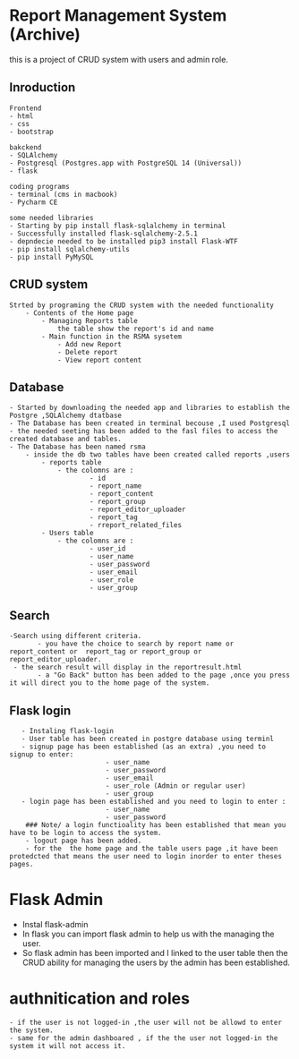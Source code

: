 
# Report Management System (Archive)

this is a project of CRUD system with users and admin role. 
## Inroduction 

    Frontend 
    - html 
    - css 
    - bootstrap

    bakckend
    - SQLAlchemy 
    - Postgresql (Postgres.app with PostgreSQL 14 (Universal))
    - flask 

    coding programs 
    - terminal (cms in macbook)
    - Pycharm CE
    
    some needed libraries 
    - Starting by pip install flask-sqlalchemy in terminal
    - Successfully installed flask-sqlalchemy-2.5.1
    - depndecie needed to be installed pip3 install Flask-WTF
    - pip install sqlalchemy-utils
    - pip install PyMySQL
    
## CRUD system
    Strted by programing the CRUD system with the needed functionality
        - Contents of the Home page
            - Managing Reports table 
                the table show the report's id and name   
            - Main function in the RSMA sysetem 
                - Add new Report
                - Delete report 
                - View report content 

## Database
    - Started by downloading the needed app and libraries to establish the Postgre ,SQLAlchemy dtatbase 
    - The Database has been created in terminal becouse ,I used Postgresql
    - the needed seeting has been added to the fasl files to access the created database and tables. 
    - The Database has been named rsma 
        - inside the db two tables have been created called reports ,users 
            - reports table 
                - the colomns are :  
                        - id 
                        - report_name
                        - report_content
                        - report_group
                        - report_editor_uploader
                        - report_tag
                        - rreport_related_files
            - Users table 
                - the colomns are :  
                        - user_id 
                        - user_name
                        - user_password
                        - user_email
                        - user_role
                        - user_group
## Search
    -Search using different criteria.
           - you have the choice to search by report name or report_content or  report_tag or report_group or report_editor_uploader.
     - the search result will display in the reportresult.html  
           - a "Go Back" button has been added to the page ,once you press it will direct you to the home page of the system. 
       
## Flask login 
       - Instaling flask-login
       - User table has been created in postgre database using terminl
       - signup page has been established (as an extra) ,you need to signup to enter: 
                            - user_name
                            - user_password
                            - user_email
                            - user_role (Admin or regular user)
                            - user_group
       - login page has been established and you need to login to enter : 
                            - user_name
                            - user_password
        ### Note/ a login functioality has been established that mean you have to be login to access the system. 
        - logout page has been added. 
        - for the  the home page and the table users page ,it have been protedcted that means the user need to login inorder to enter theses pages. 
                       
# Flask Admin
   - Instal flask-admin
   - In flask you can import flask admin to help us with the managing the user. 
   - So flask admin has been imported and I linked to the user table then the CRUD ability for managing the users by the admin has been established. 

# authnitication and roles 
    - if the user is not logged-in ,the user will not be allowd to enter the system.
    - same for the admin dashboared , if the the user not logged-in the system it will not access it.

